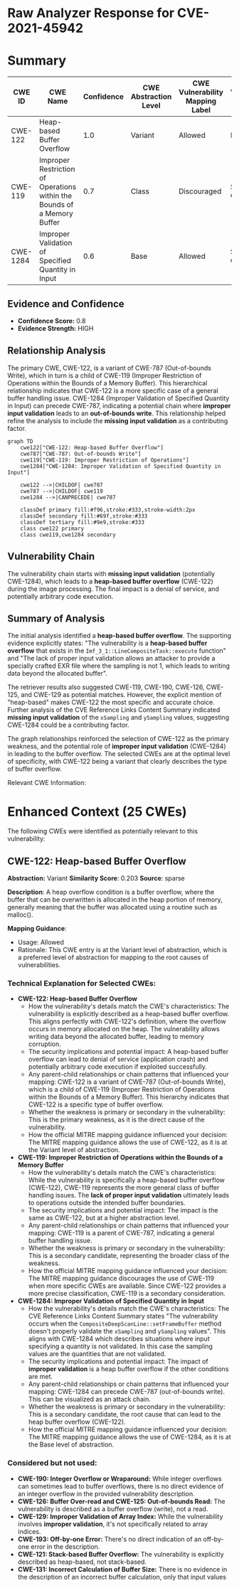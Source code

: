 # Raw Analyzer Response for CVE-2021-45942

# Summary
| CWE ID | CWE Name | Confidence | CWE Abstraction Level | CWE Vulnerability Mapping Label | CWE-Vulnerability Mapping Notes |
|---|---|---|---|---|---|
| CWE-122 | Heap-based Buffer Overflow | 1.0 | Variant | Allowed | Primary CWE |
| CWE-119 | Improper Restriction of Operations within the Bounds of a Memory Buffer | 0.7 | Class | Discouraged | Secondary Candidate |
| CWE-1284 | Improper Validation of Specified Quantity in Input | 0.6 | Base | Allowed | Secondary Candidate |

## Evidence and Confidence

*   **Confidence Score:** 0.8
*   **Evidence Strength:** HIGH

## Relationship Analysis
The primary CWE, CWE-122, is a variant of CWE-787 (Out-of-bounds Write), which in turn is a child of CWE-119 (Improper Restriction of Operations within the Bounds of a Memory Buffer). This hierarchical relationship indicates that CWE-122 is a more specific case of a general buffer handling issue. CWE-1284 (Improper Validation of Specified Quantity in Input) can precede CWE-787, indicating a potential chain where **improper input validation** leads to an **out-of-bounds write**. This relationship helped refine the analysis to include the **missing input validation** as a contributing factor.

```mermaid
graph TD
    cwe122["CWE-122: Heap-based Buffer Overflow"]
    cwe787["CWE-787: Out-of-bounds Write"]
    cwe119["CWE-119: Improper Restriction of Operations"]
    cwe1284["CWE-1284: Improper Validation of Specified Quantity in Input"]

    cwe122 -->|CHILDOF| cwe787
    cwe787 -->|CHILDOF| cwe119
    cwe1284 -->|CANPRECEDE| cwe787

    classDef primary fill:#f96,stroke:#333,stroke-width:2px
    classDef secondary fill:#69f,stroke:#333
    classDef tertiary fill:#9e9,stroke:#333
    class cwe122 primary
    class cwe119,cwe1284 secondary
```

## Vulnerability Chain
The vulnerability chain starts with **missing input validation** (potentially CWE-1284), which leads to a **heap-based buffer overflow** (CWE-122) during the image processing. The final impact is a denial of service, and potentially arbitrary code execution.

## Summary of Analysis
The initial analysis identified a **heap-based buffer overflow**. The supporting evidence explicitly states: "The vulnerability is a **heap-based buffer overflow** that exists in the `Imf_3_1::LineCompositeTask::execute` function" and "The lack of proper input validation allows an attacker to provide a specially crafted EXR file where the sampling is not 1, which leads to writing data beyond the allocated buffer".

The retriever results also suggested CWE-119, CWE-190, CWE-126, CWE-125, and CWE-129 as potential matches. However, the explicit mention of "heap-based" makes CWE-122 the most specific and accurate choice. Further analysis of the CVE Reference Links Content Summary indicated **missing input validation** of the `xSampling` and `ySampling` values, suggesting CWE-1284 could be a contributing factor.

The graph relationships reinforced the selection of CWE-122 as the primary weakness, and the potential role of **improper input validation** (CWE-1284) in leading to the buffer overflow. The selected CWEs are at the optimal level of specificity, with CWE-122 being a variant that clearly describes the type of buffer overflow.

Relevant CWE Information:

# Enhanced Context (25 CWEs)
The following CWEs were identified as potentially relevant to this vulnerability:

## CWE-122: Heap-based Buffer Overflow
**Abstraction:** Variant
**Similarity Score**: 0.203
**Source**: sparse

**Description**:
A heap overflow condition is a buffer overflow, where the buffer that can be overwritten is allocated in the heap portion of memory, generally meaning that the buffer was allocated using a routine such as malloc().

**Mapping Guidance**:
- Usage: Allowed
- Rationale: This CWE entry is at the Variant level of abstraction, which is a preferred level of abstraction for mapping to the root causes of vulnerabilities.

### Technical Explanation for Selected CWEs:

*   **CWE-122: Heap-based Buffer Overflow**
    *   How the vulnerability's details match the CWE's characteristics: The vulnerability is explicitly described as a heap-based buffer overflow. This aligns perfectly with CWE-122's definition, where the overflow occurs in memory allocated on the heap. The vulnerability allows writing data beyond the allocated buffer, leading to memory corruption.
    *   The security implications and potential impact: A heap-based buffer overflow can lead to denial of service (application crash) and potentially arbitrary code execution if exploited successfully.
    *   Any parent-child relationships or chain patterns that influenced your mapping: CWE-122 is a variant of CWE-787 (Out-of-bounds Write), which is a child of CWE-119 (Improper Restriction of Operations within the Bounds of a Memory Buffer). This hierarchy indicates that CWE-122 is a specific type of buffer overflow.
    *   Whether the weakness is primary or secondary in the vulnerability: This is the primary weakness, as it is the direct cause of the vulnerability.
    *   How the official MITRE mapping guidance influenced your decision: The MITRE mapping guidance allows the use of CWE-122, as it is at the Variant level of abstraction.
*   **CWE-119: Improper Restriction of Operations within the Bounds of a Memory Buffer**
    *   How the vulnerability's details match the CWE's characteristics: While the vulnerability is specifically a heap-based buffer overflow (CWE-122), CWE-119 represents the more general class of buffer handling issues. The **lack of proper input validation** ultimately leads to operations outside the intended buffer boundaries.
    *   The security implications and potential impact: The impact is the same as CWE-122, but at a higher abstraction level.
    *   Any parent-child relationships or chain patterns that influenced your mapping: CWE-119 is a parent of CWE-787, indicating a general buffer handling issue.
    *   Whether the weakness is primary or secondary in the vulnerability: This is a secondary candidate, representing the broader class of the weakness.
    *   How the official MITRE mapping guidance influenced your decision: The MITRE mapping guidance discourages the use of CWE-119 when more specific CWEs are available. Since CWE-122 provides a more precise classification, CWE-119 is a secondary consideration.
*   **CWE-1284: Improper Validation of Specified Quantity in Input**
    *   How the vulnerability's details match the CWE's characteristics: The CVE Reference Links Content Summary states "The vulnerability occurs when the `CompositeDeepScanLine::setFrameBuffer` method doesn't properly validate the `xSampling` and `ySampling` values". This aligns with CWE-1284 which describes situations where input specifying a quantity is not validated. In this case the sampling values are the quantities that are not validated.
    *   The security implications and potential impact: The impact of **improper validation** is a heap buffer overflow if the other conditions are met.
    *   Any parent-child relationships or chain patterns that influenced your mapping: CWE-1284 can precede CWE-787 (out-of-bounds write). This can be visualized as an attack chain.
    *   Whether the weakness is primary or secondary in the vulnerability: This is a secondary candidate, the root cause that can lead to the heap buffer overflow (CWE-122).
    *   How the official MITRE mapping guidance influenced your decision: The MITRE mapping guidance allows the use of CWE-1284, as it is at the Base level of abstraction.

### Considered but not used:

*   **CWE-190: Integer Overflow or Wraparound:** While integer overflows can sometimes lead to buffer overflows, there is no direct evidence of an integer overflow in the provided vulnerability description.
*   **CWE-126: Buffer Over-read and CWE-125: Out-of-bounds Read:** The vulnerability is described as a buffer overflow (write), not a read.
*   **CWE-129: Improper Validation of Array Index:** While the vulnerability involves **improper validation**, it's not specifically related to array indices.
*   **CWE-193: Off-by-one Error:** There's no direct indication of an off-by-one error in the description.
*   **CWE-121: Stack-based Buffer Overflow:** The vulnerability is explicitly described as heap-based, not stack-based.
*   **CWE-131: Incorrect Calculation of Buffer Size:** There is no evidence in the description of an incorrect buffer calculation, only that input values